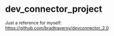 # dev_connector_project

Just a reference for myself: https://github.com/bradtraversy/devconnector_2.0
